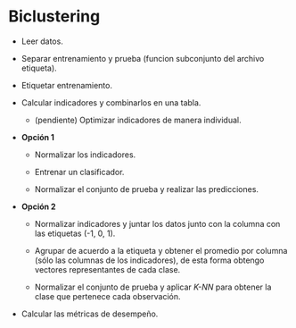 # Biclustering

+ Leer datos.

+ Separar entrenamiento y prueba (funcion subconjunto del archivo etiqueta).

+ Etiquetar entrenamiento.

+ Calcular indicadores y combinarlos en una tabla.

  + (pendiente) Optimizar indicadores de manera
  individual.

+ **Opción 1**

  + Normalizar los indicadores.

  + Entrenar un clasificador.

  + Normalizar el conjunto de prueba y realizar las predicciones.


+ **Opción 2**

  + Normalizar indicadores y juntar los datos junto con la columna con las etiquetas (-1, 0, 1).

  + Agrupar de acuerdo a la etiqueta y obtener el promedio por columna (sólo las columnas de los indicadores), de esta forma obtengo vectores representantes de cada clase.

  + Normalizar el conjunto de prueba y aplicar *K-NN* para obtener la clase que pertenece cada observación.

+ Calcular las métricas de desempeño.
